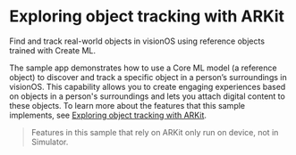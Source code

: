 # Exploring object tracking with ARKit
Find and track real-world objects in visionOS using reference objects trained with Create ML.

The sample app demonstrates how to use a Core ML model (a reference object) to discover and track a specific object in a person’s surroundings in visionOS. This capability allows you to create engaging experiences based on objects in a person's surroundings and lets you attach digital content to these objects. To learn more about the features that this sample implements, see [Exploring object tracking with ARKit](https://developer.apple.com/documentation/visionos/exploring_object_tracking_with_arkit).

> Features in this sample that rely on ARKit only run on device, not in Simulator.
